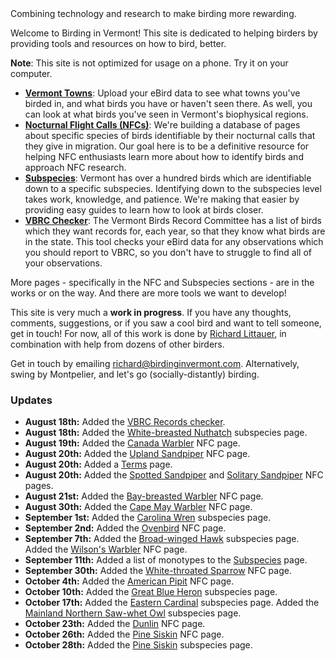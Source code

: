 <div class="tagline">
Combining technology and research to make birding more rewarding.
</div>

Welcome to Birding in Vermont! This site is dedicated to helping birders by providing tools and resources on how to bird, better.

**Note**: This site is not optimized for usage on a phone. Try it on your computer.

- [**Vermont Towns**](/towns): Upload your eBird data to see what towns you've birded in, and what birds you have or haven't seen there. As well, you can look at what birds you've seen in Vermont's biophysical regions.
- [**Nocturnal Flight Calls (NFCs)**](/nfc): We're building a database of pages about specific species of birds identifiable by their nocturnal calls that they give in migration. Our goal here is to be a definitive resource for helping NFC enthusiasts learn more about how to identify birds and approach NFC research.
- [**Subspecies**](/subspecies): Vermont has over a hundred birds which are identifiable down to a specific subspecies. Identifying down to the subspecies level takes work, knowledge, and patience. We're making that easier by providing easy guides to learn how to look at birds closer.
- [**VBRC Checker**](/vbrc-checker): The Vermont Birds Record Committee has a list of birds which they want records for, each year, so that they know what birds are in the state. This tool checks your eBird data for any observations which you should report to VBRC, so you don't have to struggle to find all of your observations.

More pages - specifically in the NFC and Subspecies sections - are in the works or on the way. And there are more tools we want to develop!

This site is very much a **work in progress**. If you have any thoughts, comments, suggestions, or if you saw a cool bird and want to tell someone, get in touch! For now, all of this work is done by [Richard Littauer](https://ebird.org/profile/Mjg0MTUx/US-VT), in combination with help from dozens of other birders.

Get in touch by emailing [richard@birdinginvermont.com](mailto:richard@birdinginvermont.com). Alternatively, swing by Montpelier, and let's go (socially-distantly) birding.

### Updates

- **August 18th:** Added the [VBRC Records checker](/rarities).
- **August 18th:** Added the [White-breasted Nuthatch](/subspecies/wbnu) subspecies page.
- **August 19th:** Added the [Canada Warbler](/nfc-species/cawa) NFC page.
- **August 20th:** Added the [Upland Sandpiper](/nfc-species/upsa) NFC page.
- **August 20th:** Added a [Terms](/terms) page.
- **August 20th:** Added the [Spotted Sandpiper](/nfc-species/spsa) and [Solitary Sandpiper](/nfc-species/sosa) NFC pages.
- **August 21st:** Added the [Bay-breasted Warbler](/nfc-species/bbwa) NFC page.
- **August 30th:** Added the [Cape May Warbler](/nfc-species/cmwa) NFC page.
- **September 1st:** Added the [Carolina Wren](/subspecies/cawr) subspecies page.
- **September 2nd:** Added the [Ovenbird](/nfc-species/oven) NFC page.
- **September 7th:** Added the [Broad-winged Hawk](/subspecies/bwha) subspecies page. Added the [Wilson's Warbler](/nfc-species/wiwa) NFC page.
- **September 11th:** Added a list of monotypes to the [Subspecies](/subspecies/) page.
- **September 30th:** Added the [White-throated Sparrow](/nfc-species/wtsp) NFC page.
- **October 4th:** Added the [American Pipit](/nfc-species/ampi) NFC page.
- **October 10th:** Added the [Great Blue Heron](/subspecies/gbhe) subspecies page.
- **October 17th:** Added the [Eastern Cardinal](/subspecies/noca) subspecies page. Added the [Mainland Northern Saw-whet Owl](/subspecies/nswo) subspecies page.
- **October 23th:** Added the [Dunlin](/nfc-species/dunl) NFC page.
- **October 26th:** Added the [Pine Siskin](/nfc-species/pisi) NFC page.
- **October 28th:** Added the [Pine Siskin](/subspecies/pisi) subspecies page.
